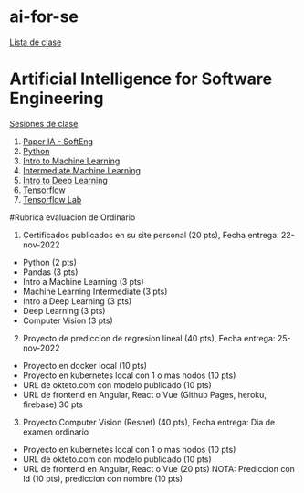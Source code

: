 # ai-for-se
[Lista de clase](https://docs.google.com/spreadsheets/d/1NC7pYQ-kMOSH85gj5xbFjWwGKht-glgLHtNFcI23NTk/edit?usp=sharing)

# Artificial Intelligence for Software Engineering
[Sesiones de clase](https://drive.google.com/drive/folders/1KMs5ZJLgPz1HV49ENF4ZIv73K__xH_fU?usp=sharing)


1. [Paper IA - SoftEng](https://github.com/adsoftsito/laboweb/blob/main/CI_CD_IA.pdf)
2. [Python](https://www.kaggle.com/learn/python)
3. [Intro to Machine Learning](https://www.kaggle.com/learn/intro-to-machine-learning)
4. [Intermediate Machine Learning](https://www.kaggle.com/learn/intermediate-machine-learning)
5. [Intro to Deep Learning](https://www.kaggle.com/learn/intro-to-deep-learning)
6. [Tensorflow](https://github.com/adsoftsito/apis/blob/master/w15/itesm_apis_semana15.pdf)
7. [Tensorflow Lab](https://colab.research.google.com/drive/1EVOq8gLq6wm_PWdj29qwmX6VjZEwwptf?usp=sharing)

#Rubrica evaluacion de Ordinario

1. Certificados publicados en su site personal  (20 pts), Fecha entrega: 22-nov-2022
  - Python (2 pts) 
  - Pandas (3 pts)
  - Intro a Machine Learning (3 pts)
  - Machine Learning Intermediate (3 pts)
  - Intro a Deep Learning (3 pts)
  - Deep Learning (3 pts)
  - Computer Vision (3 pts)

2. Proyecto de prediccion de regresion lineal (40 pts), Fecha entrega: 25-nov-2022
  - Proyecto en docker local (10 pts)
  - Proyecto en kubernetes local con 1 o mas nodos (10 pts)
  - URL de okteto.com con modelo publicado (10 pts)
  - URL de frontend en Angular, React o Vue (Github Pages, heroku, firebase) 30 pts

3. Proyecto Computer Vision (Resnet)  (40 pts), Fecha entrega: Dia de examen ordinario
  - Proyecto en kubernetes local con 1 o mas nodos (10 pts)
  - URL de okteto.com con modelo publicado (10 pts)
  - URL de frontend en Angular, React o Vue (20 pts) NOTA:  Prediccion con Id (10 pts), prediccion con nombre (10 pts)

